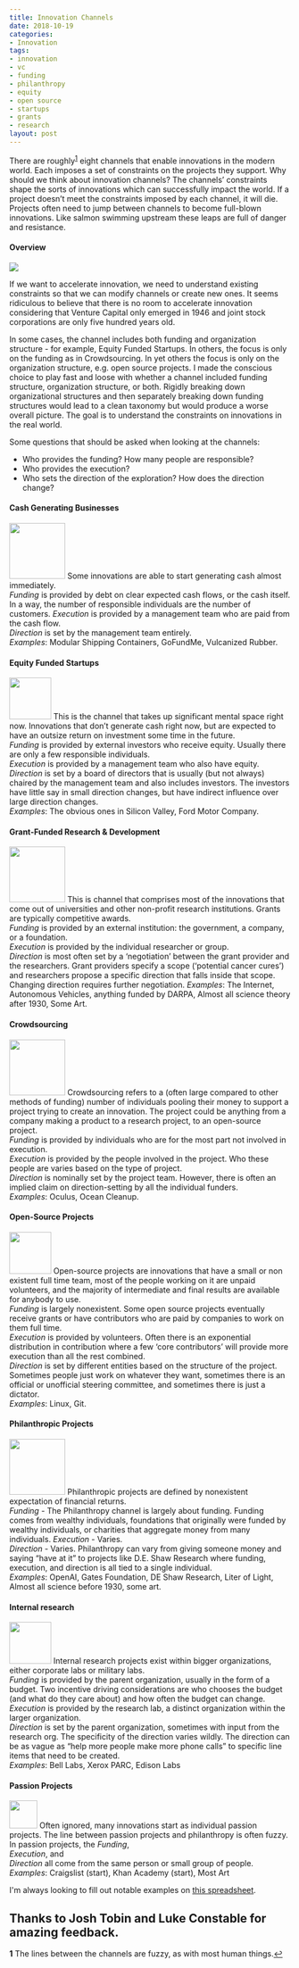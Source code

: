 ```yaml
---
title: Innovation Channels
date: 2018-10-19
categories:
- Innovation
tags:
- innovation
- vc
- funding
- philanthropy
- equity
- open source
- startups
- grants
- research
layout: post
---
```


There are roughly<sup name="a1">[1](#f1)</sup> eight channels that enable innovations in the modern world.  Each imposes a set of constraints on the projects they support. Why should we think about innovation channels? The channels’ constraints shape the sorts of innovations which can successfully impact the world. If a project doesn’t meet the constraints imposed by each channel, it will die. Projects often need to jump between channels to become full-blown innovations. Like salmon swimming upstream these leaps are full of danger and resistance.

#### Overview
![](https://s3-us-west-1.amazonaws.com/zaaron-personal/innovation-channel-table.png)

If we want to accelerate innovation, we need to understand existing constraints so that we can modify channels or create new ones. It seems ridiculous to believe that there is no room to accelerate innovation considering that Venture Capital only emerged in 1946 and joint stock corporations are only five hundred years old.

In some cases, the channel includes both funding and organization structure - for example, Equity Funded Startups. In others, the focus is only on the funding as in Crowdsourcing. In yet others the focus is only on the organization structure, e.g. open source projects. I made the conscious choice to play fast and loose with whether a channel included funding structure, organization structure, or both. Rigidly breaking down organizational structures and then separately breaking down funding structures would lead to a clean taxonomy but would produce a worse overall picture. The goal is to understand the constraints on innovations in the real world.

Some questions that should be asked when looking at the channels:
- Who provides the funding? How many people are responsible?
- Who provides the execution?
- Who sets the direction of the exploration? How does the direction change?


#### Cash Generating Businesses
 <img src="https://s3-us-west-1.amazonaws.com/zaaron-personal/cash-flow-symbol.png" width="100"/> Some innovations are able to start generating cash almost immediately.  
*Funding* is provided by debt on clear expected cash flows, or the cash itself. In a way, the number of responsible individuals are the number of customers.
*Execution* is provided by a management team who are paid from the cash flow.  
*Direction* is set by the management team entirely.  
*Examples*: Modular Shipping Containers, GoFundMe, Vulcanized Rubber.

#### Equity Funded Startups
<img src="https://s3-us-west-1.amazonaws.com/zaaron-personal/equity-symbol.png" width="75"/> This is the channel that takes up significant mental space right now. Innovations that don’t generate cash right now, but are expected to have an outsize return on investment some time in the future.  
*Funding* is provided by external investors who receive equity. Usually there are only a few responsible individuals.  
*Execution* is provided by a management team who also have equity.    
*Direction* is set by a board of directors that is usually (but not always) chaired by the management team and also includes investors. The investors have little say in small direction changes, but have indirect influence over large direction changes.  
*Examples*: The obvious ones in Silicon Valley, Ford Motor Company.

#### Grant-Funded Research & Development
<img src="https://s3-us-west-1.amazonaws.com/zaaron-personal/grant-symbol.png" width="100"/> This is channel that comprises most of the innovations that come out of universities and other non-profit research institutions. Grants are typically competitive awards.  
*Funding* is provided by an external institution: the government, a company, or a foundation.  
*Execution* is provided by the individual researcher or group.  
*Direction* is most often set by a ‘negotiation’ between the grant provider and the researchers. Grant providers specify a scope (‘potential cancer cures’) and researchers propose a specific direction that falls inside that scope. Changing direction requires further negotiation.
*Examples*: The Internet, Autonomous Vehicles, anything funded by DARPA, Almost all science theory after 1930, Some Art.

#### Crowdsourcing
<img src="https://s3-us-west-1.amazonaws.com/zaaron-personal/crowdsourcing-symbol.png" width="100"/> Crowdsourcing refers to a (often large compared to other methods of funding) number of individuals pooling their money to support a project trying to create an innovation. The project could be anything from a company making a product to a research project, to an open-source project.  
*Funding* is provided by individuals who are for the most part not involved in execution.  
*Execution* is provided by the people involved in the project. Who these people are varies based on the type of project.  
*Direction* is nominally set by the project team. However, there is often an implied claim on direction-setting by all the individual funders.  
*Examples*: Oculus, Ocean Cleanup.

#### Open-Source Projects
<img src="https://s3-us-west-1.amazonaws.com/zaaron-personal/open-source-symbol.png" width="75" /> Open-source projects are innovations that have a small or non existent full time team, most of the people working on it are unpaid volunteers, and the majority of intermediate and final results are available for anybody to use.  
*Funding* is largely nonexistent. Some open source projects eventually receive grants or have contributors who are paid by companies to work on them full time.  
*Execution* is provided by volunteers. Often there is an exponential distribution in contribution where a few ‘core contributors’ will provide more execution than all the rest combined.  
*Direction* is set by different entities based on the structure of the project. Sometimes people just work on whatever they want, sometimes there is an official or unofficial steering committee, and sometimes there is just a dictator.  
*Examples*: Linux, Git.  

#### Philanthropic Projects
<img src="https://s3-us-west-1.amazonaws.com/zaaron-personal/philanthropy-symbol.png" width="100"/> Philanthropic projects are defined by nonexistent expectation of financial returns.  
 *Funding* - The Philanthropy channel is largely about funding. Funding comes from wealthy individuals, foundations that originally were funded by wealthy individuals, or charities that aggregate money from many individuals.
*Execution* - Varies.  
*Direction* - Varies. Philanthropy can vary from giving someone money and saying “have at it” to projects like D.E. Shaw Research where funding, execution, and direction is all tied to a single individual.  
*Examples*: OpenAI, Gates Foundation, DE Shaw Research, Liter of Light, Almost all science before 1930, some art.  

#### Internal research
<img src="https://s3-us-west-1.amazonaws.com/zaaron-personal/internal-research-symbol.png"  width="75"/> Internal research projects exist within bigger organizations, either corporate labs or military labs.  
*Funding* is provided by the parent organization, usually in the form of a budget. Two incentive driving considerations are who chooses the budget (and what do they care about) and how often the budget can change.  
*Execution* is provided by the research lab, a distinct organization within the larger organization.  
*Direction* is set by the parent organization, sometimes with input from the research org. The specificity of the direction varies wildly. The direction can be as vague as “help more people make more phone calls” to specific line items that need to be created.  
*Examples*: Bell Labs, Xerox PARC, Edison Labs

#### Passion Projects
<img src="https://s3-us-west-1.amazonaws.com/zaaron-personal/passion-project-symbol.png" width="50"/> Often ignored, many innovations start as individual passion projects. The line between passion projects and philanthropy is often fuzzy. In passion projects, the
*Funding*,  
*Execution*, and  
*Direction* all come from the same person or small group of people.  
*Examples*: Craigslist (start), Khan Academy (start), Most Art

I'm always looking to fill out notable examples on
[this spreadsheet](https://docs.google.com/spreadsheets/d/1--02Ez5fxJxLz3_S8azpyM9w-LA_8MrBLWPn2xFz2Yk/edit?usp=sharing).

Thanks to Josh Tobin and Luke Constable for amazing feedback.
----
<b name="f1">1</b> The lines between the channels are fuzzy, as with most human things.[↩](#a1)
